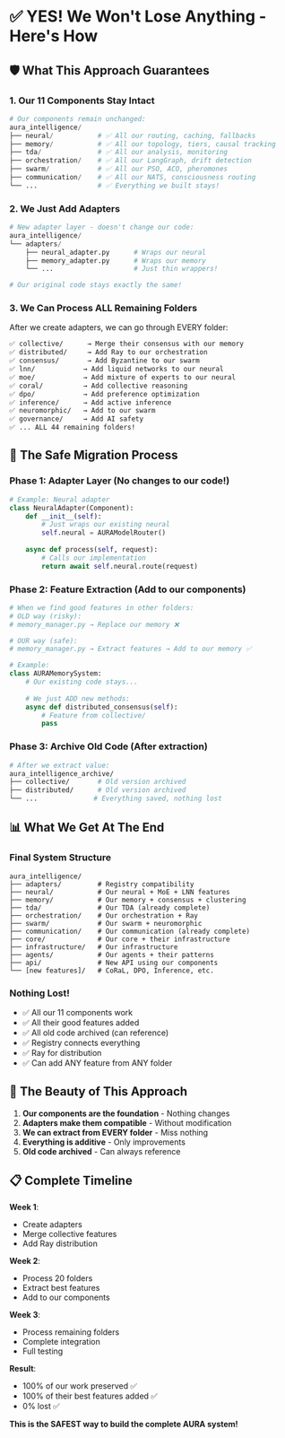 # ✅ YES! We Won't Lose Anything - Here's How

## 🛡️ What This Approach Guarantees

### **1. Our 11 Components Stay Intact**
```python
# Our components remain unchanged:
aura_intelligence/
├── neural/           # ✅ All our routing, caching, fallbacks
├── memory/           # ✅ All our topology, tiers, causal tracking
├── tda/              # ✅ All our analysis, monitoring
├── orchestration/    # ✅ All our LangGraph, drift detection
├── swarm/            # ✅ All our PSO, ACO, pheromones
├── communication/    # ✅ All our NATS, consciousness routing
└── ...               # ✅ Everything we built stays!
```

### **2. We Just Add Adapters**
```python
# New adapter layer - doesn't change our code:
aura_intelligence/
└── adapters/
    ├── neural_adapter.py      # Wraps our neural
    ├── memory_adapter.py      # Wraps our memory
    └── ...                    # Just thin wrappers!

# Our original code stays exactly the same!
```

### **3. We Can Process ALL Remaining Folders**

After we create adapters, we can go through EVERY folder:

```bash
✅ collective/      → Merge their consensus with our memory
✅ distributed/     → Add Ray to our orchestration
✅ consensus/       → Add Byzantine to our swarm
✅ lnn/            → Add liquid networks to our neural
✅ moe/            → Add mixture of experts to our neural
✅ coral/          → Add collective reasoning
✅ dpo/            → Add preference optimization
✅ inference/      → Add active inference
✅ neuromorphic/   → Add to our swarm
✅ governance/     → Add AI safety
✅ ... ALL 44 remaining folders!
```

## 🔄 The Safe Migration Process

### **Phase 1: Adapter Layer** (No changes to our code!)
```python
# Example: Neural adapter
class NeuralAdapter(Component):
    def __init__(self):
        # Just wraps our existing neural
        self.neural = AURAModelRouter()
    
    async def process(self, request):
        # Calls our implementation
        return await self.neural.route(request)
```

### **Phase 2: Feature Extraction** (Add to our components)
```python
# When we find good features in other folders:
# OLD way (risky):
# memory_manager.py → Replace our memory ❌

# OUR way (safe):
# memory_manager.py → Extract features → Add to our memory ✅

# Example:
class AURAMemorySystem:
    # Our existing code stays...
    
    # We just ADD new methods:
    async def distributed_consensus(self):
        # Feature from collective/
        pass
```

### **Phase 3: Archive Old Code** (After extraction)
```bash
# After we extract value:
aura_intelligence_archive/
├── collective/       # Old version archived
├── distributed/      # Old version archived
└── ...              # Everything saved, nothing lost
```

## 📊 What We Get At The End

### **Final System Structure**
```
aura_intelligence/
├── adapters/         # Registry compatibility
├── neural/           # Our neural + MoE + LNN features
├── memory/           # Our memory + consensus + clustering
├── tda/              # Our TDA (already complete)
├── orchestration/    # Our orchestration + Ray
├── swarm/            # Our swarm + neuromorphic
├── communication/    # Our communication (already complete)
├── core/             # Our core + their infrastructure
├── infrastructure/   # Our infrastructure
├── agents/           # Our agents + their patterns
├── api/              # New API using our components
└── [new features]/   # CoRaL, DPO, Inference, etc.
```

### **Nothing Lost!**
- ✅ All our 11 components work
- ✅ All their good features added
- ✅ All old code archived (can reference)
- ✅ Registry connects everything
- ✅ Ray for distribution
- ✅ Can add ANY feature from ANY folder

## 🚀 The Beauty of This Approach

1. **Our components are the foundation** - Nothing changes
2. **Adapters make them compatible** - Without modification
3. **We can extract from EVERY folder** - Miss nothing
4. **Everything is additive** - Only improvements
5. **Old code archived** - Can always reference

## 📋 Complete Timeline

**Week 1**: 
- Create adapters
- Merge collective features
- Add Ray distribution

**Week 2**:
- Process 20 folders
- Extract best features
- Add to our components

**Week 3**:
- Process remaining folders
- Complete integration
- Full testing

**Result**: 
- 100% of our work preserved ✅
- 100% of their best features added ✅
- 0% lost ✅

**This is the SAFEST way to build the complete AURA system!**